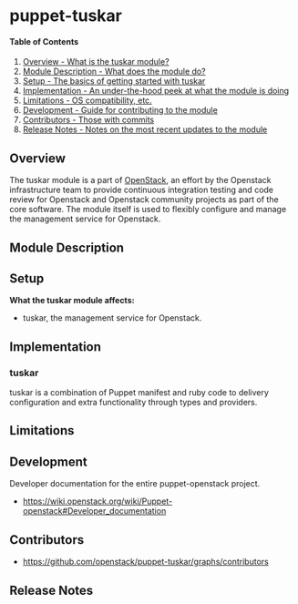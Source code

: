 puppet-tuskar
=============

#### Table of Contents

1. [Overview - What is the tuskar module?](#overview)
2. [Module Description - What does the module do?](#module-description)
3. [Setup - The basics of getting started with tuskar](#setup)
4. [Implementation - An under-the-hood peek at what the module is doing](#implementation)
5. [Limitations - OS compatibility, etc.](#limitations)
6. [Development - Guide for contributing to the module](#development)
7. [Contributors - Those with commits](#contributors)
8. [Release Notes - Notes on the most recent updates to the module](#release-notes)

Overview
--------

The tuskar module is a part of [OpenStack](https://github.com/openstack), an effort by the Openstack infrastructure team to provide continuous integration testing and code review for Openstack and Openstack community projects as part of the core software. The module itself is used to flexibly configure and manage the management service for Openstack.

Module Description
------------------

Setup
-----

**What the tuskar module affects:**

* tuskar, the management service for Openstack.

Implementation
--------------

### tuskar

tuskar is a combination of Puppet manifest and ruby code to delivery configuration and extra functionality through types and providers.

Limitations
-----------

Development
-----------

Developer documentation for the entire puppet-openstack project.

* https://wiki.openstack.org/wiki/Puppet-openstack#Developer_documentation

Contributors
------------

* https://github.com/openstack/puppet-tuskar/graphs/contributors

Release Notes
-------------


